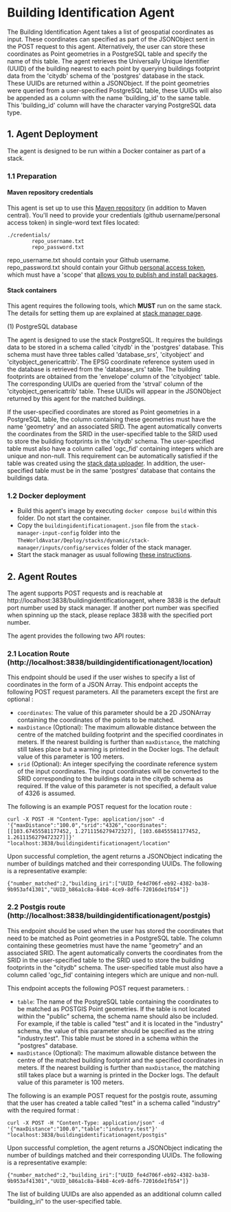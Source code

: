 # Building Identification Agent


The Building Identification Agent takes a list of geospatial coordinates as input. These coordinates can specified as part of the JSONObject sent in the POST request to this agent. Alternatively, the user can store these coordinates as Point geometries in a PostgreSQL table and specify the name of this table. The agent retrieves the Universally Unique Identifier (UUID) of the building nearest to each point by querying buildings footprint data from the 'citydb' schema of the 'postgres' database in the stack. These UUIDs are returned within a JSONObject. If the point geometries were queried from a user-specified PostgreSQL table, these UUIDs will also be appended as a column with the name 'building_id' to the same table. This 'building_id' column will have the character varying PostgreSQL data type.


## 1. Agent Deployment

The agent is designed to be run within a Docker container as part of a stack.

### 1.1 Preparation
#### Maven repository credentials
This agent is set up to use this [Maven repository](https://maven.pkg.github.com/cambridge-cares/TheWorldAvatar/) (in addition to Maven central). You'll need to provide your credentials (github username/personal access token) in single-word text files located:
```
./credentials/
        repo_username.txt
        repo_password.txt
```

repo_username.txt should contain your Github username. repo_password.txt should contain your Github [personal access token](https://docs.github.com/en/github/authenticating-to-github/creating-a-personal-access-token),
which must have a 'scope' that [allows you to publish and install packages](https://docs.github.com/en/packages/working-with-a-github-packages-registry/working-with-the-apache-maven-registry#authenticating-to-github-packages).

#### Stack containers

This agent requires the following tools, which **MUST** run on the same stack. The details for setting them up are explained at [stack manager page](https://github.com/cambridge-cares/TheWorldAvatar/tree/main/Deploy/stacks/dynamic/stack-manager).


(1) PostgreSQL database

The agent is designed to use the stack PostgreSQL. It requires the buildings data to be stored in a schema called 'citydb' in the 'postgres' database. This schema must have three tables called 'database_srs', 'cityobject' and 'cityobject_genericattrib'. The EPSG coordinate reference system used in the database is retrieved from the 'database_srs' table. The building footprints are obtained from the 'envelope' column of the 'cityobject' table. The corresponding UUIDs are queried from the 'strval' column of the 'cityobject_genericattrib' table. These UUIDs will appear in the JSONObject returned by this agent for the matched buildings.

If the user-specified coordinates are stored as Point geometries in a PostgreSQL table, the column containing these geometries must have the name 'geometry' and an associated SRID. The agent automatically converts the coordinates from the SRID in the user-specified table to the SRID used to store the building footprints in the 'citydb' schema. The user-specified table must also have a column called 'ogc_fid' containing integers which are unique and non-null. This requirement can be automatically satisfied if the table was created using the [stack data uploader](https://github.com/cambridge-cares/TheWorldAvatar/tree/main/Deploy/stacks/dynamic/stack-data-uploader). In addition, the user-specified table must be in the same 'postgres' database that contains the buildings data.

### 1.2 Docker deployment

- Build this agent's image by executing `docker compose build` within this folder. Do not start the container.
- Copy the `buildingidentificationagent.json` file from the `stack-manager-input-config` folder into the `TheWorldAvatar/Deploy/stacks/dynamic/stack-manager/inputs/config/services` folder of the stack manager.
- Start the stack manager as usual following [these instructions](https://github.com/cambridge-cares/TheWorldAvatar/tree/main/Deploy/stacks/dynamic/stack-manager).

## 2. Agent Routes

The agent supports POST requests and is reachable at http://localhost:3838/buildingidentificationagent, where 3838 is the default port number used by stack manager. If another port number was specified when spinning up the stack, please replace 3838 with the specified port number. 

The agent provides the following two API routes: 

### 2.1 Location Route (http://localhost:3838/buildingidentificationagent/location)

This endpoint should be used if the user wishes to specify a list of coordinates in the form of a JSON Array. This endpoint accepts the following POST request parameters. All the parameters except the first are optional :

- ```coordinates```: The value of this parameter should be a 2D JSONArray containing the coordinates of the points to be matched. 
- ```maxDistance``` (Optional): The maximum allowable distance between the centre of the matched building footprint and the specified coordinates in meters. If the nearest building is further than ```maxDistance```, the matching still takes place but a warning is printed in the Docker logs. The default value of this parameter is 100 meters.
- ```srid``` (Optional): An integer specifying the coordinate reference system of the input coordinates. The input coordinates will be converted to the SRID corresponding to the buildings data in the citydb schema as required. If the value of this parameter is not specified, a default value of 4326 is assumed.

The following is an example POST request for the location route :

```
curl -X POST -H "Content-Type: application/json" -d '{"maxDistance":"100.0","srid":"4326","coordinates":[[103.67455581177452, 1.2711156279472327], [103.68455581177452, 1.2611156279472327]]}'  "localhost:3838/buildingidentificationagent/location"
```

Upon successful completion, the agent returns a JSONObject indicating the number of buildings matched and their corresponding UUIDs. The following is a representative example: 

```
{"number_matched":2,"building_iri":["UUID_fe4d706f-eb92-4382-ba38-9b953af41301","UUID_b86a1c8a-84b8-4ce9-8df6-72016de1fb54"]}
```

### 2.2 Postgis route (http://localhost:3838/buildingidentificationagent/postgis)

This endpoint should be used when the user has stored the coordinates that need to be matched as Point geometries in a PostgreSQL table. The column containing these geometries must have the name "geometry" and an associated SRID. The agent automatically converts the coordinates from the SRID in the user-specified table to the SRID used to store the building footprints in the "citydb" schema. The user-specified table must also have a column called 'ogc_fid' containing integers which are unique and non-null.

This endpoint accepts the following POST request parameters.  :

- ```table```: The name of the PostgreSQL table containing the coordinates to be matched as POSTGIS Point geometries. If the table is not located within the "public" schema, the schema name should also be included. For example, if the table is called "test" and it is located in the "industry" schema, the value of this parameter should be specified as the string "industry.test". This table must be stored in a schema within the "postgres" database.
- ```maxDistance``` (Optional): The maximum allowable distance between the centre of the matched building footprint and the specified coordinates in meters. If the nearest building is further than ```maxDistance```, the matching still takes place but a warning is printed in the Docker logs. The default value of this parameter is 100 meters.

The following is an example POST request for the postgis route, assuming that the user has created a table called "test" in a schema called "industry" with the required format :


```
curl -X POST -H "Content-Type: application/json" -d '{"maxDistance":"100.0","table":"industry.test"}'  "localhost:3838/buildingidentificationagent/postgis"
```

Upon successful completion, the agent returns a JSONObject indicating the number of buildings matched and their corresponding UUIDs. The following is a representative example: 

```
{"number_matched":2,"building_iri":["UUID_fe4d706f-eb92-4382-ba38-9b953af41301","UUID_b86a1c8a-84b8-4ce9-8df6-72016de1fb54"]}
```

The list of building UUIDs are also appended as an additional column called "building_iri" to the user-specified table.




